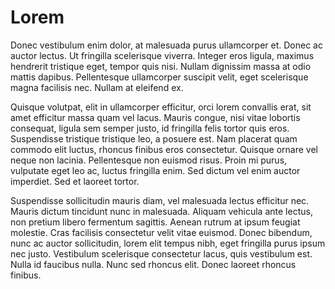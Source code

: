 Lorem
=====

Donec vestibulum enim dolor, at malesuada purus ullamcorper et. Donec ac auctor lectus. Ut fringilla scelerisque viverra. Integer eros ligula, maximus hendrerit tristique eget, tempor quis nisi. Nullam dignissim massa at odio mattis dapibus. Pellentesque ullamcorper suscipit velit, eget scelerisque magna facilisis nec. Nullam at eleifend ex.

Quisque volutpat, elit in ullamcorper efficitur, orci lorem convallis erat, sit amet efficitur massa quam vel lacus. Mauris congue, nisi vitae lobortis consequat, ligula sem semper justo, id fringilla felis tortor quis eros. Suspendisse tristique tristique leo, a posuere est. Nam placerat quam commodo elit luctus, rhoncus finibus eros consectetur. Quisque ornare vel neque non lacinia. Pellentesque non euismod risus. Proin mi purus, vulputate eget leo ac, luctus fringilla enim. Sed dictum vel enim auctor imperdiet. Sed et laoreet tortor.

Suspendisse sollicitudin mauris diam, vel malesuada lectus efficitur nec. Mauris dictum tincidunt nunc in malesuada. Aliquam vehicula ante lectus, non pretium libero fermentum sagittis. Aenean rutrum at ipsum feugiat molestie. Cras facilisis consectetur velit vitae euismod. Donec bibendum, nunc ac auctor sollicitudin, lorem elit tempus nibh, eget fringilla purus ipsum nec justo. Vestibulum scelerisque consectetur lacus, quis vestibulum est. Nulla id faucibus nulla. Nunc sed rhoncus elit. Donec laoreet rhoncus finibus.
